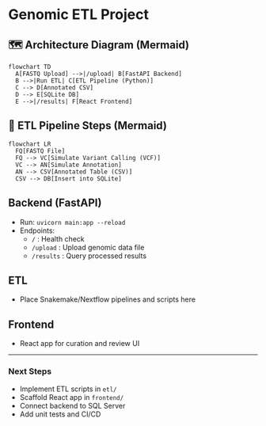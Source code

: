 # Genomic ETL Project

## 🗺️ Architecture Diagram (Mermaid)

```mermaid
flowchart TD
  A[FASTQ Upload] -->|/upload| B[FastAPI Backend]
  B -->|Run ETL| C[ETL Pipeline (Python)]
  C --> D[Annotated CSV]
  D --> E[SQLite DB]
  E -->|/results| F[React Frontend]
```

## 🧬 ETL Pipeline Steps (Mermaid)

```mermaid
flowchart LR
  FQ[FASTQ File]
  FQ --> VC[Simulate Variant Calling (VCF)]
  VC --> AN[Simulate Annotation]
  AN --> CSV[Annotated Table (CSV)]
  CSV --> DB[Insert into SQLite]
```

## Backend (FastAPI)
- Run: `uvicorn main:app --reload`
- Endpoints:
  - `/` : Health check
  - `/upload` : Upload genomic data file
  - `/results` : Query processed results

## ETL
- Place Snakemake/Nextflow pipelines and scripts here

## Frontend
- React app for curation and review UI

---

### Next Steps
- Implement ETL scripts in `etl/`
- Scaffold React app in `frontend/`
- Connect backend to SQL Server
- Add unit tests and CI/CD

